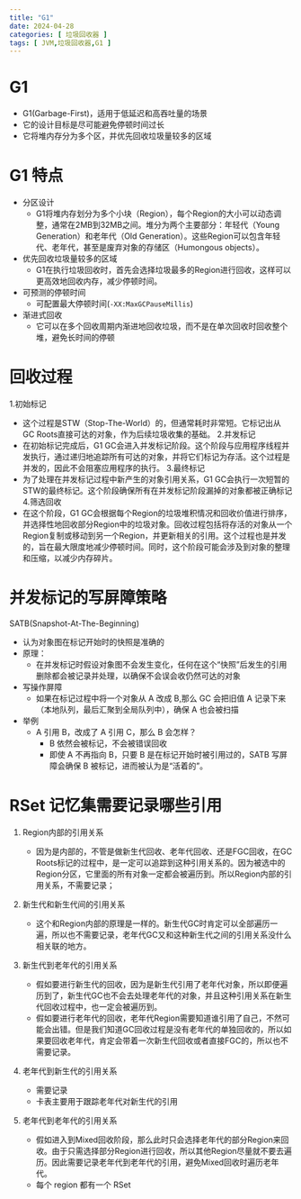 ```yaml
---
title: "G1"
date: 2024-04-28
categories: [ 垃圾回收器 ]
tags: [ JVM,垃圾回收器,G1 ]
---
```


# G1
- G1(Garbage-First)，适用于低延迟和高吞吐量的场景
- 它的设计目标是尽可能避免停顿时间过长
- 它将堆内存分为多个区，并优先回收垃圾量较多的区域

# G1 特点
- 分区设计
  - G1将堆内存划分为多个小块（Region），每个Region的大小可以动态调整，通常在2MB到32MB之间。堆分为两个主要部分：年轻代（Young Generation）和老年代（Old Generation）。这些Region可以包含年轻代、老年代，甚至是废弃对象的存储区（Humongous objects）。
- 优先回收垃圾量较多的区域
  - G1在执行垃圾回收时，首先会选择垃圾最多的Region进行回收，这样可以更高效地回收内存，减少停顿时间。
- 可预测的停顿时间
  - 可配置最大停顿时间(`-XX:MaxGCPauseMillis`)
- 渐进式回收
  - 它可以在多个回收周期内渐进地回收垃圾，而不是在单次回收时回收整个堆，避免长时间的停顿

# 回收过程
1.初始标记
- 这个过程是STW（Stop-The-World）的，但通常耗时非常短。它标记出从GC Roots直接可达的对象，作为后续垃圾收集的基础。
2.并发标记
- 在初始标记完成后，G1 GC会进入并发标记阶段。这个阶段与应用程序线程并发执行，通过递归地追踪所有可达的对象，并将它们标记为存活。这个过程是并发的，因此不会阻塞应用程序的执行。
3.最终标记
- 为了处理在并发标记过程中新产生的对象引用关系，G1 GC会执行一次短暂的STW的最终标记。这个阶段确保所有在并发标记阶段漏掉的对象都被正确标记
4.筛选回收
- 在这个阶段，G1 GC会根据每个Region的垃圾堆积情况和回收价值进行排序，并选择性地回收部分Region中的垃圾对象。回收过程包括将存活的对象从一个Region复制或移动到另一个Region，并更新相关的引用。这个过程也是并发的，旨在最大限度地减少停顿时间。同时，这个阶段可能会涉及到对象的整理和压缩，以减少内存碎片。


# 并发标记的写屏障策略
SATB(Snapshot-At-The-Beginning)
  - 认为对象图在标记开始时的快照是准确的
  - 原理：
    - 在并发标记时假设对象图不会发生变化，任何在这个“快照”后发生的引用删除都会被记录并处理，以确保不会误会收仍然可达的对象
  - 写操作屏障
    - 如果在标记过程中将一个对象从 A 改成 B,那么 GC 会把旧值 A 记录下来（本地队列，最后汇聚到全局队列中），确保 A 也会被扫描
  - 举例
    - A 引用 B，改成了 A 引用 C，那么 B 会怎样？
      - B 依然会被标记，不会被错误回收
      - 即使 A 不再指向 B，只要 B 是在标记开始时被引用过的，SATB 写屏障会确保 B 被标记，进而被认为是“活着的”。

# RSet 记忆集需要记录哪些引用
1. Region内部的引用关系
   - 因为是内部的，不管是做新生代回收、老年代回收、还是FGC回收，在GC Roots标记的过程中，是一定可以追踪到这种引用关系的。因为被选中的Region分区，它里面的所有对象一定都会被遍历到。所以Region内部的引用关系，不需要记录；

2. 新生代和新生代间的引用关系
   - 这个和Region内部的原理是一样的。新生代GC时肯定可以全部遍历一遍，所以也不需要记录，老年代GC又和这种新生代之间的引用关系没什么相关联的地方。

3. 新生代到老年代的引用关系
   - 假如要进行新生代的回收，因为是新生代引用了老年代对象，所以即便遍历到了，新生代GC也不会去处理老年代的对象，并且这种引用关系在新生代回收过程中，也一定会被遍历到。
   - 假如要进行老年代的回收，老年代Region需要知道谁引用了自己，不然可能会出错。但是我们知道GC回收过程是没有老年代的单独回收的，所以如果要回收老年代，肯定会带着一次新生代回收或者直接FGC的，所以也不需要记录。

4. 老年代到新生代的引用关系
   - 需要记录
   - 卡表主要用于跟踪老年代对新生代的引用

5. 老年代到老年代的引用关系
   - 假如进入到Mixed回收阶段，那么此时只会选择老年代的部分Region来回收。由于只需选择部分Region进行回收，所以其他Region尽量就不要去遍历。因此需要记录老年代到老年代的引用，避免Mixed回收时遍历老年代。
   - 每个 region 都有一个 RSet

